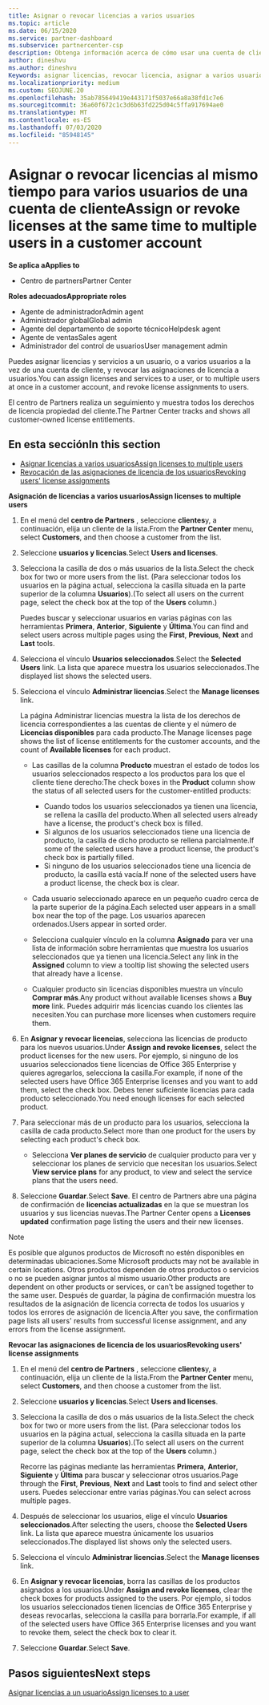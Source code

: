 ```yaml
---
title: Asignar o revocar licencias a varios usuarios
ms.topic: article
ms.date: 06/15/2020
ms.service: partner-dashboard
ms.subservice: partnercenter-csp
description: Obtenga información acerca de cómo usar una cuenta de cliente para asignar o revocar licencias y servicios a un usuario o a varios usuarios a la vez.
author: dineshvu
ms.author: dineshvu
Keywords: asignar licencias, revocar licencia, asignar a varios usuarios,
ms.localizationpriority: medium
ms.custom: SEOJUNE.20
ms.openlocfilehash: 35ab785649419e443171f5037e66a8a38fd1c7e6
ms.sourcegitcommit: 36a60f672c1c3d6b63fd225d04c5ffa917694ae0
ms.translationtype: MT
ms.contentlocale: es-ES
ms.lasthandoff: 07/03/2020
ms.locfileid: "85948145"
---
```

# <a name="assign-or-revoke-licenses-at-the-same-time-to-multiple-users-in-a-customer-account"></a><span data-ttu-id="88df4-104">Asignar o revocar licencias al mismo tiempo para varios usuarios de una cuenta de cliente</span><span class="sxs-lookup"><span data-stu-id="88df4-104">Assign or revoke licenses at the same time to multiple users in a customer account</span></span>

<span data-ttu-id="88df4-105">**Se aplica a**</span><span class="sxs-lookup"><span data-stu-id="88df4-105">**Applies to**</span></span>

- <span data-ttu-id="88df4-106">Centro de partners</span><span class="sxs-lookup"><span data-stu-id="88df4-106">Partner Center</span></span>

<span data-ttu-id="88df4-107">**Roles adecuados**</span><span class="sxs-lookup"><span data-stu-id="88df4-107">**Appropriate roles**</span></span>

- <span data-ttu-id="88df4-108">Agente de administrador</span><span class="sxs-lookup"><span data-stu-id="88df4-108">Admin agent</span></span>
- <span data-ttu-id="88df4-109">Administrador global</span><span class="sxs-lookup"><span data-stu-id="88df4-109">Global admin</span></span>
- <span data-ttu-id="88df4-110">Agente del departamento de soporte técnico</span><span class="sxs-lookup"><span data-stu-id="88df4-110">Helpdesk agent</span></span>
- <span data-ttu-id="88df4-111">Agente de ventas</span><span class="sxs-lookup"><span data-stu-id="88df4-111">Sales agent</span></span>
- <span data-ttu-id="88df4-112">Administrador del control de usuarios</span><span class="sxs-lookup"><span data-stu-id="88df4-112">User management admin</span></span>

<span data-ttu-id="88df4-113">Puedes asignar licencias y servicios a un usuario, o a varios usuarios a la vez de una cuenta de cliente, y revocar las asignaciones de licencia a usuarios.</span><span class="sxs-lookup"><span data-stu-id="88df4-113">You can assign licenses and services to a user, or to multiple users at once in a customer account, and revoke license assignments to users.</span></span>

<span data-ttu-id="88df4-114">El centro de Partners realiza un seguimiento y muestra todos los derechos de licencia propiedad del cliente.</span><span class="sxs-lookup"><span data-stu-id="88df4-114">The Partner Center tracks and shows all customer-owned license entitlements.</span></span>

## <a name="in-this-section"></a><span data-ttu-id="88df4-115">En esta sección</span><span class="sxs-lookup"><span data-stu-id="88df4-115">In this section</span></span>


- [<span data-ttu-id="88df4-116">Asignar licencias a varios usuarios</span><span class="sxs-lookup"><span data-stu-id="88df4-116">Assign licenses to multiple users</span></span>](#assign-licenses-to-groups)
- [<span data-ttu-id="88df4-117">Revocación de las asignaciones de licencia de los usuarios</span><span class="sxs-lookup"><span data-stu-id="88df4-117">Revoking users' license assignments</span></span>](#revoking-licenses)

<a href="" id="assign-licenses-to-groups"></a>
<span data-ttu-id="88df4-118">**Asignación de licencias a varios usuarios**</span><span class="sxs-lookup"><span data-stu-id="88df4-118">**Assign licenses to multiple users**</span></span>

1. <span data-ttu-id="88df4-119">En el menú del **centro de Partners** , seleccione **clientes**y, a continuación, elija un cliente de la lista.</span><span class="sxs-lookup"><span data-stu-id="88df4-119">From the **Partner Center** menu, select **Customers**, and then choose a customer from the list.</span></span>

2. <span data-ttu-id="88df4-120">Seleccione **usuarios y licencias**.</span><span class="sxs-lookup"><span data-stu-id="88df4-120">Select **Users and licenses**.</span></span>

3. <span data-ttu-id="88df4-121">Selecciona la casilla de dos o más usuarios de la lista.</span><span class="sxs-lookup"><span data-stu-id="88df4-121">Select the check box for two or more users from the list.</span></span> <span data-ttu-id="88df4-122">(Para seleccionar todos los usuarios en la página actual, selecciona la casilla situada en la parte superior de la columna **Usuarios**).</span><span class="sxs-lookup"><span data-stu-id="88df4-122">(To select all users on the current page, select the check box at the top of the **Users** column.)</span></span>

    <span data-ttu-id="88df4-123">Puedes buscar y seleccionar usuarios en varias páginas con las herramientas **Primera**, **Anterior**, **Siguiente** y **Última**.</span><span class="sxs-lookup"><span data-stu-id="88df4-123">You can find and select users across multiple pages using the **First**, **Previous**, **Next** and **Last** tools.</span></span>

4. <span data-ttu-id="88df4-124">Selecciona el vínculo **Usuarios seleccionados**.</span><span class="sxs-lookup"><span data-stu-id="88df4-124">Select the **Selected Users** link.</span></span> <span data-ttu-id="88df4-125">La lista que aparece muestra los usuarios seleccionados.</span><span class="sxs-lookup"><span data-stu-id="88df4-125">The displayed list shows the selected users.</span></span>

5. <span data-ttu-id="88df4-126">Selecciona el vínculo **Administrar licencias**.</span><span class="sxs-lookup"><span data-stu-id="88df4-126">Select the **Manage licenses** link.</span></span>

    <span data-ttu-id="88df4-127">La página Administrar licencias muestra la lista de los derechos de licencia correspondientes a las cuentas de cliente y el número de **Licencias disponibles** para cada producto.</span><span class="sxs-lookup"><span data-stu-id="88df4-127">The Manage licenses page shows the list of license entitlements for the customer accounts, and the count of **Available licenses** for each product.</span></span>

    -   <span data-ttu-id="88df4-128">Las casillas de la columna **Producto** muestran el estado de todos los usuarios seleccionados respecto a los productos para los que el cliente tiene derecho:</span><span class="sxs-lookup"><span data-stu-id="88df4-128">The check boxes in the **Product** column show the status of all selected users for the customer-entitled products:</span></span>

        -   <span data-ttu-id="88df4-129">Cuando todos los usuarios seleccionados ya tienen una licencia, se rellena la casilla del producto.</span><span class="sxs-lookup"><span data-stu-id="88df4-129">When all selected users already have a license, the product's check box is filled.</span></span>
        -   <span data-ttu-id="88df4-130">Si algunos de los usuarios seleccionados tiene una licencia de producto, la casilla de dicho producto se rellena parcialmente.</span><span class="sxs-lookup"><span data-stu-id="88df4-130">If some of the selected users have a product license, the product's check box is partially filled.</span></span>
        -   <span data-ttu-id="88df4-131">Si ninguno de los usuarios seleccionados tiene una licencia de producto, la casilla está vacía.</span><span class="sxs-lookup"><span data-stu-id="88df4-131">If none of the selected users have a product license, the check box is clear.</span></span>
    -   <span data-ttu-id="88df4-132">Cada usuario seleccionado aparece en un pequeño cuadro cerca de la parte superior de la página.</span><span class="sxs-lookup"><span data-stu-id="88df4-132">Each selected user appears in a small box near the top of the page.</span></span> <span data-ttu-id="88df4-133">Los usuarios aparecen ordenados.</span><span class="sxs-lookup"><span data-stu-id="88df4-133">Users appear in sorted order.</span></span>

    -   <span data-ttu-id="88df4-134">Selecciona cualquier vínculo en la columna **Asignado** para ver una lista de información sobre herramientas que muestra los usuarios seleccionados que ya tienen una licencia.</span><span class="sxs-lookup"><span data-stu-id="88df4-134">Select any link in the **Assigned** column to view a tooltip list showing the selected users that already have a license.</span></span>

    -   <span data-ttu-id="88df4-135">Cualquier producto sin licencias disponibles muestra un vínculo **Comprar más**.</span><span class="sxs-lookup"><span data-stu-id="88df4-135">Any product without available licenses shows a **Buy more** link.</span></span> <span data-ttu-id="88df4-136">Puedes adquirir más licencias cuando los clientes las necesiten.</span><span class="sxs-lookup"><span data-stu-id="88df4-136">You can purchase more licenses when customers require them.</span></span>

6.  <span data-ttu-id="88df4-137">En **Asignar y revocar licencias**, selecciona las licencias de producto para los nuevos usuarios.</span><span class="sxs-lookup"><span data-stu-id="88df4-137">Under **Assign and revoke licenses**, select the product licenses for the new users.</span></span> <span data-ttu-id="88df4-138">Por ejemplo, si ninguno de los usuarios seleccionados tiene licencias de Office 365 Enterprise y quieres agregarlos, selecciona la casilla.</span><span class="sxs-lookup"><span data-stu-id="88df4-138">For example, if none of the selected users have Office 365 Enterprise licenses and you want to add them, select the check box.</span></span> <span data-ttu-id="88df4-139">Debes tener suficiente licencias para cada producto seleccionado.</span><span class="sxs-lookup"><span data-stu-id="88df4-139">You need enough licenses for each selected product.</span></span>

7. <span data-ttu-id="88df4-140">Para seleccionar más de un producto para los usuarios, selecciona la casilla de cada producto.</span><span class="sxs-lookup"><span data-stu-id="88df4-140">Select more than one product for the users by selecting each product's check box.</span></span>
    -   <span data-ttu-id="88df4-141">Selecciona **Ver planes de servicio** de cualquier producto para ver y seleccionar los planes de servicio que necesitan los usuarios.</span><span class="sxs-lookup"><span data-stu-id="88df4-141">Select **View service plans** for any product, to view and select the service plans that the users need.</span></span>

8. <span data-ttu-id="88df4-142">Seleccione **Guardar**.</span><span class="sxs-lookup"><span data-stu-id="88df4-142">Select **Save**.</span></span> <span data-ttu-id="88df4-143">El centro de Partners abre una página de confirmación de **licencias actualizadas** en la que se muestran los usuarios y sus licencias nuevas.</span><span class="sxs-lookup"><span data-stu-id="88df4-143">The Partner Center opens a **Licenses updated** confirmation page listing the users and their new licenses.</span></span>

>[!NOTE]
><span data-ttu-id="88df4-144">Es posible que algunos productos de Microsoft no estén disponibles en determinadas ubicaciones.</span><span class="sxs-lookup"><span data-stu-id="88df4-144">Some Microsoft products may not be available in certain locations.</span></span> <span data-ttu-id="88df4-145">Otros productos dependen de otros productos o servicios o no se pueden asignar juntos al mismo usuario.</span><span class="sxs-lookup"><span data-stu-id="88df4-145">Other products are dependent on other products or services, or can't be assigned together to the same user.</span></span> <span data-ttu-id="88df4-146">Después de guardar, la página de confirmación muestra los resultados de la asignación de licencia correcta de todos los usuarios y todos los errores de asignación de licencia.</span><span class="sxs-lookup"><span data-stu-id="88df4-146">After you save, the confirmation page lists all users' results from successful license assignment, and any errors from the license assignment.</span></span>


<a href="" id="revoking-licenses"></a>
<span data-ttu-id="88df4-147">**Revocar las asignaciones de licencia de los usuarios**</span><span class="sxs-lookup"><span data-stu-id="88df4-147">**Revoking users' license assignments**</span></span>

1. <span data-ttu-id="88df4-148">En el menú del **centro de Partners** , seleccione **clientes**y, a continuación, elija un cliente de la lista.</span><span class="sxs-lookup"><span data-stu-id="88df4-148">From the **Partner Center** menu, select **Customers**, and then choose a customer from the list.</span></span>

2. <span data-ttu-id="88df4-149">Seleccione **usuarios y licencias**.</span><span class="sxs-lookup"><span data-stu-id="88df4-149">Select **Users and licenses**.</span></span>

3. <span data-ttu-id="88df4-150">Selecciona la casilla de dos o más usuarios de la lista.</span><span class="sxs-lookup"><span data-stu-id="88df4-150">Select the check box for two or more users from the list.</span></span> <span data-ttu-id="88df4-151">(Para seleccionar todos los usuarios en la página actual, selecciona la casilla situada en la parte superior de la columna **Usuarios**).</span><span class="sxs-lookup"><span data-stu-id="88df4-151">(To select all users on the current page, select the check box at the top of the **Users** column.)</span></span>

    <span data-ttu-id="88df4-152">Recorre las páginas mediante las herramientas **Primera**, **Anterior**, **Siguiente** y **Última** para buscar y seleccionar otros usuarios.</span><span class="sxs-lookup"><span data-stu-id="88df4-152">Page through the **First**, **Previous**, **Next** and **Last** tools to find and select other users.</span></span> <span data-ttu-id="88df4-153">Puedes seleccionar entre varias páginas.</span><span class="sxs-lookup"><span data-stu-id="88df4-153">You can select across multiple pages.</span></span>

4. <span data-ttu-id="88df4-154">Después de seleccionar los usuarios, elige el vínculo **Usuarios seleccionados**.</span><span class="sxs-lookup"><span data-stu-id="88df4-154">After selecting the users, choose the **Selected Users** link.</span></span> <span data-ttu-id="88df4-155">La lista que aparece muestra únicamente los usuarios seleccionados.</span><span class="sxs-lookup"><span data-stu-id="88df4-155">The displayed list shows only the selected users.</span></span>

5. <span data-ttu-id="88df4-156">Selecciona el vínculo **Administrar licencias**.</span><span class="sxs-lookup"><span data-stu-id="88df4-156">Select the **Manage licenses** link.</span></span>

6. <span data-ttu-id="88df4-157">En **Asignar y revocar licencias**, borra las casillas de los productos asignados a los usuarios.</span><span class="sxs-lookup"><span data-stu-id="88df4-157">Under **Assign and revoke licenses**, clear the check boxes for products assigned to the users.</span></span> <span data-ttu-id="88df4-158">Por ejemplo, si todos los usuarios seleccionados tienen licencias de Office 365 Enterprise y deseas revocarlas, selecciona la casilla para borrarla.</span><span class="sxs-lookup"><span data-stu-id="88df4-158">For example, if all of the selected users have Office 365 Enterprise licenses and you want to revoke them, select the check box to clear it.</span></span>

7. <span data-ttu-id="88df4-159">Seleccione **Guardar**.</span><span class="sxs-lookup"><span data-stu-id="88df4-159">Select **Save**.</span></span>

## <a name="next-steps"></a><span data-ttu-id="88df4-160">Pasos siguientes</span><span class="sxs-lookup"><span data-stu-id="88df4-160">Next steps</span></span>

[<span data-ttu-id="88df4-161">Asignar licencias a un usuario</span><span class="sxs-lookup"><span data-stu-id="88df4-161">Assign licenses to a user</span></span>](assign-licenses-to-users.md)